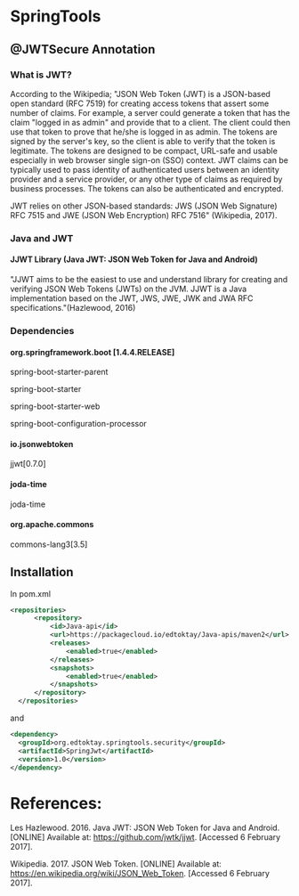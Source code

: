 # SpringTools
## @JWTSecure Annotation
### What is JWT?
According to the Wikipedia; "JSON Web Token (JWT) is a JSON-based open standard (RFC 7519) for creating access tokens that assert some number of claims. For example, a server could generate a token that has the claim "logged in as admin" and provide that to a client. The client could then use that token to prove that he/she is logged in as admin. The tokens are signed by the server's key, so the client is able to verify that the token is legitimate. The tokens are designed to be compact, URL-safe and usable especially in web browser single sign-on (SSO) context. JWT claims can be typically used to pass identity of authenticated users between an identity provider and a service provider, or any other type of claims as required by business processes. The tokens can also be authenticated and encrypted.

JWT relies on other JSON-based standards: JWS (JSON Web Signature) RFC 7515 and JWE (JSON Web Encryption) RFC 7516" (Wikipedia, 2017).

### Java and JWT
#### JJWT Library (Java JWT: JSON Web Token for Java and Android)
"JJWT aims to be the easiest to use and understand library for creating and verifying JSON Web Tokens (JWTs) on the JVM. JJWT is a Java implementation based on the JWT, JWS, JWE, JWK and JWA RFC specifications."(Hazlewood, 2016)

### Dependencies
#### org.springframework.boot [1.4.4.RELEASE]
  spring-boot-starter-parent
  
  spring-boot-starter
  
  spring-boot-starter-web
  
  spring-boot-configuration-processor
  
#### io.jsonwebtoken
  jjwt[0.7.0]
  
#### joda-time
  joda-time
  
#### org.apache.commons
  commons-lang3[3.5]
  
## Installation
  In pom.xml
  ```xml
  <repositories>
		<repository>
			<id>Java-api</id>
			<url>https://packagecloud.io/edtoktay/Java-apis/maven2</url>
			<releases>
				<enabled>true</enabled>
			</releases>
			<snapshots>
				<enabled>true</enabled>
			</snapshots>
		</repository>
	</repositories>
  ```
  and 
  ```xml
  <dependency>
    <groupId>org.edtoktay.springtools.security</groupId>
    <artifactId>SpringJwt</artifactId>
    <version>1.0</version>
  </dependency>
  ```
# References:
Les Hazlewood. 2016. Java JWT: JSON Web Token for Java and Android. [ONLINE] Available at: https://github.com/jwtk/jjwt. [Accessed 6 February 2017].

Wikipedia. 2017. JSON Web Token. [ONLINE] Available at: https://en.wikipedia.org/wiki/JSON_Web_Token. [Accessed 6 February 2017].

